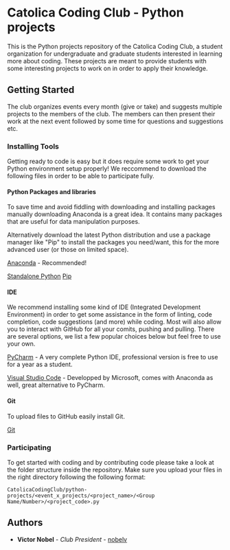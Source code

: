 # Catolica Coding Club - Python projects

This is the Python projects repository of the Catolica Coding Club, a student organization for undergraduate and graduate students interested in learning more about coding. These projects are meant to provide students with some interesting projects to work on in order to apply their knowledge.

## Getting Started

The club organizes events every month (give or take) and suggests multiple projects to the members of the club. 
The members can then present their work at the next event followed by some time for questions and suggestions etc.

### Installing Tools

Getting ready to code is easy but it does require some work to get your Python environment setup properly!
We reccommend to download the following files in order to be able to participate fully.

#### Python Packages and libraries

To save time and avoid fiddling with downloading and installing packages manually downloading Anaconda is a great idea. 
It contains many packages that are useful for data manipulation purposes. 

Alternatively download the latest Python distribution and use a package manager like "Pip" to install the packages you need/want,
this for the more advanced user (or those on limited space).

[Anaconda](https://www.anaconda.com/download/) - Recommended!

[Standalone Python](https://www.python.org/downloads/)
[Pip](https://pypi.python.org/pypi/pip)


#### IDE

We recommend installing some kind of IDE (Integrated Development Environment) in order to get some assistance in the form of 
linting, code completion, code suggestions (and more) while coding. Most will also allow you to interact with GitHub for all your
comits, pushing and pulling. There are several options, we list a few popular choices below but feel free to use your own.


[PyCharm](https://www.jetbrains.com/pycharm/) - A very complete Python IDE, professional version is free to use for a year as a student.

[Visual Studio Code](https://code.visualstudio.com/) - Developped by Microsoft, comes with Anaconda as well, great alternative to PyCharm.


#### Git

To upload files to GitHub easily install Git.

[Git](https://git-scm.com/downloads)

### Participating

To get started with coding and by contributing code please take a look at the folder structure inside the repository.
Make sure you upload your files in the right directory following the following format:

```
CatolicaCodingClub/python-projects/<event_x_projects/<project_name>/<Group Name/Number>/<project_code>.py
```


## Authors

* **Victor Nobel** - *Club President* - [nobelv](https://github.com/nobelv)
